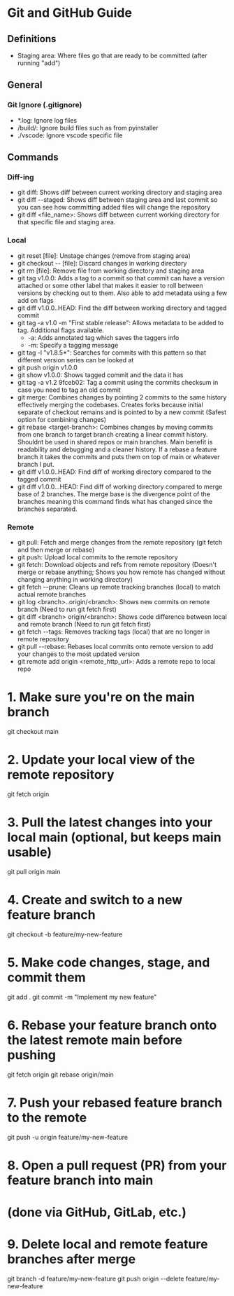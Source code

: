# Git and GitHub Guide

## Definitions

- Staging area: Where files go that are ready to be committed (after running "add")

## General

### Git Ignore (.gitignore)

- *.log: Ignore log files
- /build/: Ignore build files such as from pyinstaller
- ./vscode: Ignore vscode specific file

## Commands

### Diff-ing

- git diff: Shows diff between current working directory and staging area
- git diff --staged: Shows diff between staging area and last commit so you can see how committing added files will change the repository
- git diff <file_name>: Shows diff between current working directory for that specific file and staging area.

### Local

- git reset [file]: Unstage changes (remove from staging area)
- git checkout -- [file]: Discard changes in working directory
- git rm [file]: Remove file from working directory and staging area
- git tag v1.0.0: Adds a tag to a commit so that commit can have a version attached or some other label that makes it easier to roll between versions by checking out to them. Also able to add metadata using a few add on flags
- git diff v1.0.0..HEAD: Find the diff between working directory and tagged commit
- git tag -a v1.0 -m "First stable release": Allows metadata to be added to tag. Additional flags available.
  - -a: Adds annotated tag which saves the taggers info
  - -m: Specify a tagging message
- git tag -l "v1.8.5*": Searches for commits with this pattern so that different version series can be looked at
- git push origin v1.0.0
- git show v1.0.0: Shows tagged commit and the data it has
- git tag -a v1.2 9fceb02: Tag a commit using the commits checksum in case you need to tag an old commit
- git merge: Combines changes by pointing 2 commits to the same history effectively merging the codebases. Creates forks because initial separate of checkout remains and is pointed to by a new commit (Safest option for combining changes)
- git rebase \<target-branch\>: Combines changes by moving commits from one branch to target branch creating a linear commit history. Shouldnt be used in shared repos or main branches. Main benefit is readability and debugging and a cleaner history. If a rebase a feature branch it takes the commits and puts them on top of main or whatever branch I put.
- git diff v1.0.0..HEAD: Find diff of working directory compared to the tagged commit
- git diff v1.0.0...HEAD: Find diff of working directory compared to merge base of 2 branches. The merge base is the divergence point of the branches meaning this command finds what has changed since the branches separated.

### Remote

- git pull: Fetch and merge changes from the remote repository (git fetch and then merge or rebase)
- git push: Upload local commits to the remote repository
- git fetch: Download objects and refs from remote repository (Doesn't merge or rebase anything; Shows you how remote has changed without changing anything in working directory)
- git fetch --prune: Cleans up remote tracking branches (local) to match actual remote branches
- git log \<branch\>..origin/\<branch\>: Shows new commits on remote branch (Need to run git fetch first)
- git diff \<branch\> origin/\<branch\>: Shows code difference between local and remote branch (Need to run git fetch first)
- git fetch --tags: Removes tracking tags (local) that are no longer in remote repository
- git pull --rebase: Rebases local commits onto remote version to add your changes to the most updated version
- git remote add origin \<remote_http_url\>: Adds a remote repo to local repo


# 1. Make sure you're on the main branch
git checkout main

# 2. Update your local view of the remote repository
git fetch origin

# 3. Pull the latest changes into your local main (optional, but keeps main usable)
git pull origin main

# 4. Create and switch to a new feature branch
git checkout -b feature/my-new-feature

# 5. Make code changes, stage, and commit them
git add .
git commit -m "Implement my new feature"

# 6. Rebase your feature branch onto the latest remote main before pushing
git fetch origin
git rebase origin/main

# 7. Push your rebased feature branch to the remote
git push -u origin feature/my-new-feature

# 8. Open a pull request (PR) from your feature branch into main
# (done via GitHub, GitLab, etc.)

# 9. Delete local and remote feature branches after merge
git branch -d feature/my-new-feature
git push origin --delete feature/my-new-feature

